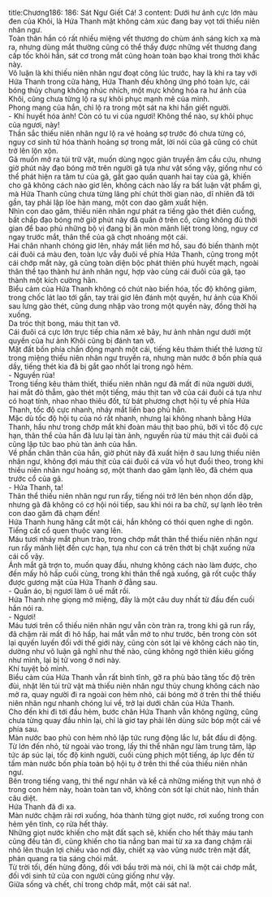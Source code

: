 title:Chương186: 186: Sát Ngư Giết Cá! 3
content:
Dưới hư ảnh cực lớn màu đen của Khôi, là Hứa Thanh mặt không cảm xúc đang bay vọt tới thiếu niên nhân ngư.<br>Toàn thân hắn có rất nhiều miệng vết thương do chùm ánh sáng kích xạ mà ra, nhưng dùng mắt thường cũng có thể thấy được những vết thương đang cấp tốc khỏi hẳn, sát cơ trong mắt cũng hoàn toàn bạo khai trong thời khắc này.<br>Vô luận là khi thiếu niên nhân ngư đoạt công lúc trước, hay là khi ra tay với Hứa Thanh trong cửa hàng, Hứa Thanh đều không ứng phó toàn lực, cái bóng thủy chung không nhúc nhích, một mực không hóa ra hư ảnh của Khôi, cũng chưa từng lộ ra sự khôi phục mạnh mẽ của mình.<br>Phong mang của hắn, chỉ lộ ra trong một sát na khi hắn giết người.<br>- Khí huyết hóa ảnh! Còn có tu vi của ngươi! Không thể nào, sự khôi phục của ngươi, này!<br>Thần sắc thiếu niên nhân ngư lộ ra vẻ hoảng sợ trước đó chưa từng có, nguy cơ sinh tử hóa thành hoảng sợ trong mắt, lời nói của gã cũng có chút trở lên lộn xộn.<br>Gã muốn mở ra túi trữ vật, muốn dùng ngọc giản truyền âm cầu cứu, nhưng giờ phút này đạo bóng mờ trên người gã tựa như vật sống vậy, giống như có thể phát hiện ra tâm tư của gã, gắt gao quấn quanh hai tay của gã, khiến cho gã không cách nào giơ lên, không cách nào lấy ra bất luận vật phẩm gì, mà Hứa Thanh cũng chưa từng lãng phí chút thời gian nào, dĩ nhiên đã tới gần, tay phải lập lòe hàn mang, một con dao găm xuất hiện.<br>Nhìn con dao găm, thiếu niên nhân ngư phát ra tiếng gào thét điên cuồng, bất chấp đạo bóng mờ giờ phút này đã quấn ở trên cổ, cũng không đủ thời gian để bao phủ những bộ vị đang bị ăn mòn mãnh liệt trong lòng, nguy cơ ngay trước mắt, thân thể của gã chợt nhoáng một cái.<br>Hai chân nhanh chóng giơ lên, nháy mắt liền mơ hồ, sau đó biến thành một cái đuôi cá màu đen, toàn lực vẫy đuôi về phía Hứa Thanh, cũng trong một cái chớp mắt này, gã cũng toàn diện bộc phát thiên phú huyết mạch, ngoài thân thể tạo thành hư ảnh nhân ngư, hợp vào cùng cái đuôi của gã, tạo thành một kích cường hãn.<br>Biểu cảm của Hứa Thanh không có chút nào biến hóa, tốc độ không giảm, trong chốc lát lao tới gần, tay trái giơ lên đánh một quyền, hư ảnh của Khôi sau lưng gào thét, cũng dung nhập vào trong một quyền này, đồng thời hạ xuống.<br>Da tróc thịt bong, máu thịt tan vỡ.<br>Cái đuôi cá cực lớn trực tiếp chia năm xẻ bảy, hư ảnh nhân ngư dưới một quyền của hư ảnh Khôi cũng bị đánh tan vỡ.<br>Mặt đất bốn phía chấn động mạnh một cái, tiếng kêu thảm thiết thê lương từ trong miệng thiếu niên nhân ngư truyền ra, nhưng màn nước ở bốn phía quá dầy, tiếng thét kia đã bị gắt gao nhốt lại trong ngõ hẻm.<br>- Nguyền rủa!<br>Trong tiếng kêu thảm thiết, thiếu niên nhân ngư đã mất đi nửa người dưới, hai mắt đỏ thẫm, gào thét một tiếng, máu thịt tan vỡ của cái đuôi cá tựa như có hoạt tính, nhao nhao thiêu đốt, từ bát phương chợt hội tụ về phía Hứa Thanh, tốc độ cực nhanh, nháy mắt liền bao phủ hắn.<br>Mặc dù tốc độ hội tụ của nó rất nhanh, nhưng lại không nhanh bằng Hứa Thanh, hầu như trong chớp mắt khi đoàn máu thịt bao phủ, bởi vì tốc độ cực hạn, thân thể của hắn đã lưu lại tàn ảnh, nguyền rủa từ máu thịt cái đuôi cá cũng lập tức bao phủ tàn ảnh của hắn.<br>Về phần chân thân của hắn, giờ phút này đã xuất hiện ở sau lưng thiếu niên nhân ngư, không đợi máu thịt của cái đuôi cá vừa vồ hụt đuổi theo, trong khi thiếu niên nhân ngư hoảng sợ, một thanh dao găm lạnh lẽo, đã chém qua trước cổ của gã.<br>- Hứa Thanh, ta!<br>Thân thể thiếu niên nhân ngư run rẩy, tiếng nói trở lên bén nhọn dồn dập, nhưng gã đã không có cơ hội nói tiếp, sau khi nói ra ba chữ, sự lạnh lẽo trên con dao găm đã chạm đến!<br>Hứa Thanh hung hăng cắt một cái, hắn không có thói quen nghe di ngôn.<br>Tiếng cắt cổ quen thuộc vang lên.<br>Máu tươi nháy mắt phun trào, trong chớp mắt thân thể thiếu niên nhân ngư run rẩy mãnh liệt đến cực hạn, tựa như con cá trên thớt bị chặt xuống nửa cái cổ vậy.<br>Ánh mắt gã trợn to, muốn quay đầu, nhưng không cách nào làm được, cho đến mấy hô hấp cuối cùng, trong khi thân thể ngã xuống, gã rốt cuộc thấy được gương mặt của Hứa Thanh ở đằng sau.<br>- Quần áo, bị ngươi làm ô uế mất rồi.<br>Hứa Thanh nhẹ giọng mở miệng, đây là một câu duy nhất từ đầu đến cuối hắn nói ra.<br>- Ngươi!<br>Máu tươi trên cổ thiếu niên nhân ngư vẫn còn tràn ra, trong khi gã run rẩy, đã chậm rãi mất đi hô hấp, hai mắt vẫn mở to như trước, bên trong còn sót lại quyến luyến đối với thế giới này, cũng còn sót lại vẻ không cách nào tin, dường như vô luận gã nghĩ như thế nào, cũng không ngờ thiên kiêu giống như mình, lại bị tử vong ở nơi này.<br>Khí tuyệt bỏ mình.<br>Biểu cảm của Hứa Thanh vẫn rất bình tĩnh, gỡ ra phù bảo tăng tốc độ trên đùi, nhặt lên túi trữ vật mà thiếu niên nhân ngư thủy chung không cách nào mở ra, quay người đi ra ngoài con hẻm nhỏ, cái bóng mờ ở trên thi thể thiếu niên nhân ngư nhanh chóng lui về, trở lại dưới chân của Hứa Thanh.<br>Cho đến khi đi tới đầu hẻm, bước chân Hứa Thanh vẫn không ngừng, cũng chưa từng quay đầu nhìn lại, chỉ là giơ tay phải lên dùng sức bóp một cái về phía sau.<br>Màn nước bao phủ con hẻm nhỏ lập tức rung động lắc lư, bắt đầu di động.<br>Từ lớn đến nhỏ, từ ngoài vào trong, lấy thi thể nhân ngư làm trung tâm, lập tức áp súc lại, tốc độ kinh người, cuối cùng phịch một tiếng, áp lực đến từ tấm màn nước bốn phía toàn bộ hội tụ ở trên thi thể của thiếu niên nhân ngư.<br>Bên trong tiếng vang, thi thể ngư nhân và kể cả những miếng thịt vụn nhỏ ở trong con hẻm này, hoàn toàn tan vỡ, không còn sót lại chút nào, hình thần câu diệt.<br>Hứa Thanh đã đi xa.<br>Màn nước chậm rãi rơi xuống, hóa thành từng giọt nước, rơi xuống trong con hẻm yên tĩnh, cọ rửa hết thảy.<br>Những giọt nước khiến cho mặt đất sạch sẽ, khiến cho hết thảy máu tanh cũng đều tản đi, cũng khiến cho tia nắng ban mai từ xa xa đang chậm rãi nhô lên thuận lợi chiếu vào nơi đây, chiết xạ vào vũng nước trên mặt đất, phản quang ra tia sáng chói mắt.<br>Từ trời tối, đến hừng đông, đối với bầu trời mà nói, chỉ là một cái chớp mắt, đối với sinh tử của con người cũng giống như vậy.<br>Giữa sống và chết, chỉ trong chớp mắt, một cái sát na!.<br>